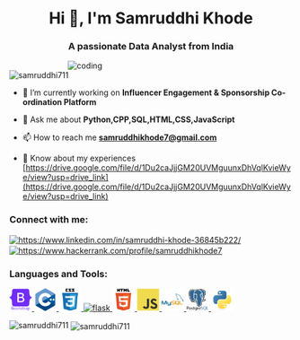 <h1 align="center">Hi 👋, I'm Samruddhi Khode</h1>
<h3 align="center">A passionate Data Analyst from India</h3>
<img align ="right" alt="coding" width="400" src="https://camo.githubusercontent.com/a76a24e5ac13898b4edd122abfb646130c01e55479cd2c291516d2f596bd5112/68747470733a2f2f6d69726f2e6d656469756d2e636f6d2f76322f726573697a653a6669743a313230302f302a64492d6f384833693077363653704b372e676966"
<p align="left"> <img src="https://komarev.com/ghpvc/?username=samruddhi711&label=Profile%20views&color=0e75b6&style=flat" alt="samruddhi711" /> </p>

- 🔭 I’m currently working on **Influencer Engagement & Sponsorship Co-ordination Platform**

- 💬 Ask me about **Python,CPP,SQL,HTML,CSS,JavaScript**

- 📫 How to reach me **samruddhikhode7@gmail.com**

- 📄 Know about my experiences [https://drive.google.com/file/d/1Du2caJjjGM20UVMguunxDhVqlKvieWye/view?usp=drive_link](https://drive.google.com/file/d/1Du2caJjjGM20UVMguunxDhVqlKvieWye/view?usp=drive_link)

<h3 align="left">Connect with me:</h3>
<p align="left">
<a href="https://linkedin.com/in/https://www.linkedin.com/in/samruddhi-khode-36845b222/" target="blank"><img align="center" src="https://raw.githubusercontent.com/rahuldkjain/github-profile-readme-generator/master/src/images/icons/Social/linked-in-alt.svg" alt="https://www.linkedin.com/in/samruddhi-khode-36845b222/" height="30" width="40" /></a>
<a href="https://www.hackerrank.com/https://www.hackerrank.com/profile/samruddhikhode7" target="blank"><img align="center" src="https://raw.githubusercontent.com/rahuldkjain/github-profile-readme-generator/master/src/images/icons/Social/hackerrank.svg" alt="https://www.hackerrank.com/profile/samruddhikhode7" height="30" width="40" /></a>
</p>

<h3 align="left">Languages and Tools:</h3>
<p align="left"> <a href="https://getbootstrap.com" target="_blank" rel="noreferrer"> <img src="https://raw.githubusercontent.com/devicons/devicon/master/icons/bootstrap/bootstrap-plain-wordmark.svg" alt="bootstrap" width="40" height="40"/> </a> <a href="https://www.w3schools.com/cpp/" target="_blank" rel="noreferrer"> <img src="https://raw.githubusercontent.com/devicons/devicon/master/icons/cplusplus/cplusplus-original.svg" alt="cplusplus" width="40" height="40"/> </a> <a href="https://www.w3schools.com/css/" target="_blank" rel="noreferrer"> <img src="https://raw.githubusercontent.com/devicons/devicon/master/icons/css3/css3-original-wordmark.svg" alt="css3" width="40" height="40"/> </a> <a href="https://flask.palletsprojects.com/" target="_blank" rel="noreferrer"> <img src="https://www.vectorlogo.zone/logos/pocoo_flask/pocoo_flask-icon.svg" alt="flask" width="40" height="40"/> </a> <a href="https://www.w3.org/html/" target="_blank" rel="noreferrer"> <img src="https://raw.githubusercontent.com/devicons/devicon/master/icons/html5/html5-original-wordmark.svg" alt="html5" width="40" height="40"/> </a> <a href="https://developer.mozilla.org/en-US/docs/Web/JavaScript" target="_blank" rel="noreferrer"> <img src="https://raw.githubusercontent.com/devicons/devicon/master/icons/javascript/javascript-original.svg" alt="javascript" width="40" height="40"/> </a> <a href="https://www.mysql.com/" target="_blank" rel="noreferrer"> <img src="https://raw.githubusercontent.com/devicons/devicon/master/icons/mysql/mysql-original-wordmark.svg" alt="mysql" width="40" height="40"/> </a> <a href="https://www.postgresql.org" target="_blank" rel="noreferrer"> <img src="https://raw.githubusercontent.com/devicons/devicon/master/icons/postgresql/postgresql-original-wordmark.svg" alt="postgresql" width="40" height="40"/> </a> <a href="https://www.python.org" target="_blank" rel="noreferrer"> <img src="https://raw.githubusercontent.com/devicons/devicon/master/icons/python/python-original.svg" alt="python" width="40" height="40"/> </a> </p>

<p><img align="left" src="https://github-readme-stats.vercel.app/api/top-langs?username=samruddhi711&show_icons=true&locale=en&layout=compact" alt="samruddhi711" /></p>

<p>&nbsp;<img align="center" src="https://github-readme-stats.vercel.app/api?username=samruddhi711&show_icons=true&locale=en" alt="samruddhi711" /></p>
